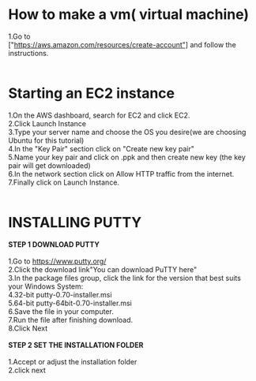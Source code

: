 # How to make a vm( virtual machine)
1.Go to
<br>
["https://aws.amazon.com/resources/create-account"] and follow the instructions.
<br>
<br>
# Starting an EC2 instance
1.On the AWS dashboard, search for EC2 and click EC2.
<BR>
2.Click Launch Instance
<br>
3.Type your server name and choose the OS you desire(we are choosing Ubuntu for this tutorial)
<br>
4.In the "Key Pair" section click on "Create new key pair"
<br>
5.Name your key pair and click on .ppk and then create new key (the key pair will get downloaded)
<br>
6.In the network section click on Allow HTTP traffic from the internet.
<br>
7.Finally click on Launch Instance.
<br>
<br>
# INSTALLING PUTTY
**STEP 1 DOWNLOAD PUTTY** 
<BR>
<BR>
1.Go to https://www.putty.org/
<br>
2.Click the download link"You can download PuTTY here"
<br>
3.In the package files group, click the link for the version that best suits your Windows System:
<br>
4.32-bit putty-0.70-installer.msi
<br>
5.64-bit putty-64bit-0.70-installer.msi
<br>
6.Save the file in your computer.
<br>
7.Run the file after finishing download.
<br>
8.Click Next
<BR>
<BR>
**STEP 2 SET THE INSTALLATION FOLDER**
<BR>
<BR>
1.Accept or adjust the installation folder
<br>
2.click next
<br>
<br>





















